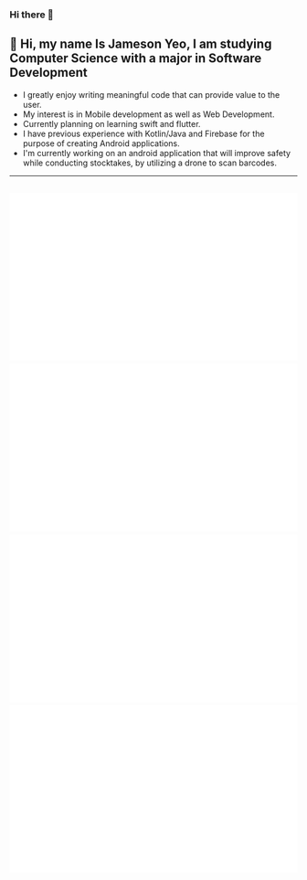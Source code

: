 ### Hi there 👋

<!--
**yeoj1092/yeoj1092** is a ✨ _special_ ✨ repository because its `README.md` (this file) appears on your GitHub profile.

Here are some ideas to get you started:

- 🔭 I’m currently working on ...
- 🌱 I’m currently learning ...
- 👯 I’m looking to collaborate on ...
- 🤔 I’m looking for help with ...
- 💬 Ask me about ...
- 📫 How to reach me: ...
- 😄 Pronouns: ...
- ⚡ Fun fact: ...
-->


## 👋 Hi, my name Is Jameson Yeo, I am studying Computer Science with a major in Software Development

- I greatly enjoy writing meaningful code that can provide value to the user.
- My interest is in Mobile development as well as Web Development.
- Currently planning on learning swift and flutter.
- I have previous experience with Kotlin/Java and Firebase for the purpose of creating Android applications.
- I'm currently working on an android application that will improve safety while conducting stocktakes, by utilizing a drone to scan barcodes.

---
![](https://raw.githubusercontent.com/yeoj1092/github-stats/master/generated/overview.svg#gh-dark-mode-only) ![](https://raw.githubusercontent.com/yeoj1092/github-stats/master/generated/overview.svg#gh-light-mode-only) ![](https://raw.githubusercontent.com/yeoj1092/github-stats/master/generated/languages.svg#gh-dark-mode-only) ![](https://raw.githubusercontent.com/yeoj1092/github-stats/master/generated/languages.svg#gh-light-mode-only)
---
